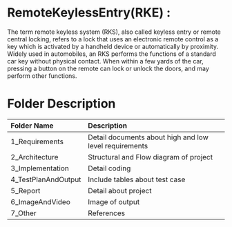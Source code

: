 # RemoteKeylessEntry(RKE) :

The term remote keyless system (RKS), also called keyless entry or remote central locking, refers to a lock that uses an electronic remote control as a key which is activated by a handheld device or automatically by proximity.
Widely used in automobiles, an RKS performs the functions of a standard car key without physical contact. When within a few yards of the car, pressing a button on the remote can lock or unlock the doors, and may perform other functions.


# Folder Description
|   Folder Name        |      Description
|:-------------------- |:--------------------------
| 1_Requirements       | Detail documents about high and low level requirements
| 2_Architecture       | Structural and Flow  diagram of project
| 3_Implementation     | Detail coding
| 4_TestPlanAndOutput  | Include tables about test case
| 5_Report             | Detail about project
| 6_ImageAndVideo      | Image of output
| 7_Other              | References
